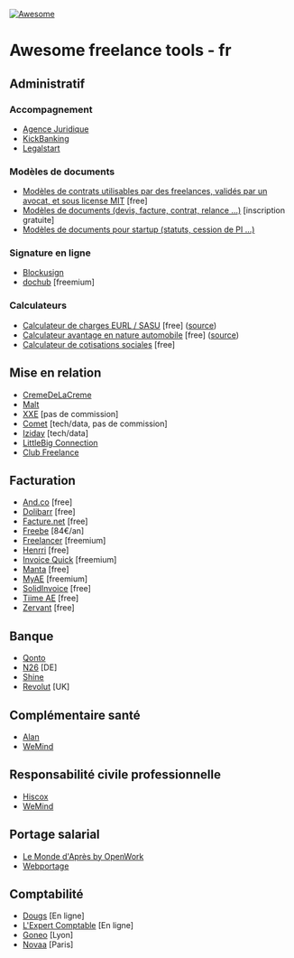 [![Awesome](https://awesome.re/badge.svg)](https://awesome.re)

# Awesome freelance tools - fr

## Administratif

### Accompagnement
+ [Agence Juridique](https://agence-juridique.com)
+ [KickBanking](https://www.kickbanking.com/)
+ [Legalstart](https://www.legalstart.fr/)

### Modèles de documents
+ [Modèles de contrats utilisables par des freelances, validés par un avocat, et sous license MIT](https://github.com/purban/contrats-francais) [free]
+ [Modèles de documents (devis, facture, contrat, relance ...)](https://www.soto.works/resourcescenter) [inscription gratuite]
+ [Modèles de documents pour startup (statuts, cession de PI ...)](https://www.jurismatic.com/)

### Signature en ligne
+ [Blockusign](https://blockusign.co/)
+ [dochub](https://dochub.com/) [freemium]

### Calculateurs
+ [Calculateur de charges EURL / SASU](http://antoineviau.com/eurl-sasu/) [free] ([source](https://github.com/AntoineViau/eurl-sasu))
+ [Calculateur avantage en nature automobile](https://adriantombu.github.io/avantage-nature-auto/) [free] ([source](https://github.com/adriantombu/avantage-nature-auto))
+ [Calculateur de cotisations sociales](https://simulation.kickbanking.com/) [free]

## Mise en relation

+ [CremeDeLaCreme](https://cremedelacreme.io)
+ [Malt](https://www.malt.fr/)
+ [XXE](https://www.xxe.fr/) [pas de commission]
+ [Comet](https://www.comet.co/) [tech/data, pas de commission]
+ [Iziday](https://www.iziday.com/) [tech/data]
+ [LittleBig Connection](https://www.littlebigconnection.com/fr/)
+ [Club Freelance](https://www.club-freelance.com/fr/)

## Facturation

+ [And.co](https://www.and.co/) [free]
+ [Dolibarr](https://www.dolibarr.fr/) [free]
+ [Facture.net](https://facture.net) [free]
+ [Freebe](https://www.freebe.me/) [84€/an]
+ [Freelancer](https://freelancer-app.fr/) [freemium]
+ [Henrri](https://henrri.net) [free]
+ [Invoice Quick](https://invoicequick.com/) [freemium]
+ [Manta](https://manta.life/) [free]
+ [MyAE](https://www.myae.fr/) [freemium]
+ [SolidInvoice](https://solidinvoice.co/) [free]
+ [Tiime AE](https://www.tiime-ae.fr/) [free]
+ [Zervant](https://www.zervant.com/) [free]

## Banque

+ [Qonto](https://qonto.eu/)
+ [N26](https://next.n26.com/fr-fr/) [DE]
+ [Shine](https://shine.fr/)
+ [Revolut](https://www.revolut.com/fr/) [UK]

## Complémentaire santé

+ [Alan](https://alan.eu/)
+ [WeMind](https://www.wemind.io/)

## Responsabilité civile professionnelle

+ [Hiscox](https://www.hiscox.fr/)
+ [WeMind](https://www.wemind.io/)

## Portage salarial

+ [Le Monde d'Après by OpenWork](https://www.lemonde-apres.com/)
+ [Webportage](https://www.webportage.com/)

## Comptabilité

+ [Dougs](https://www.dougs.fr/) [En ligne]
+ [L'Expert Comptable](https://www.l-expert-comptable.com/) [En ligne]
+ [Goneo](https://www.goneo-expertise.com/) [Lyon]
+ [Novaa](http://www.novaa-expertise.com/) [Paris]
